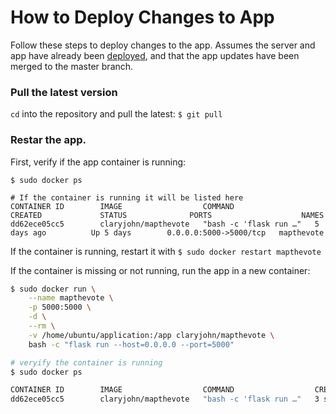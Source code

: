 # How to Deploy Changes to App

Follow these steps to deploy changes to the app. Assumes the server and app have already been [deployed](https://github.com/codyschank/application/blob/master/deploy.md), and that the app updates have been merged to the master branch.


### Pull the latest version

`cd` into the repository and pull the latest: `$ git pull`


### Restar the app.

First, verify if the app container is running:
```
$ sudo docker ps

# If the container is running it will be listed here
CONTAINER ID        IMAGE                  COMMAND                  CREATED             STATUS              PORTS                    NAMES
dd62ece05cc5        claryjohn/mapthevote   "bash -c 'flask run …"   5 days ago          Up 5 days        0.0.0.0:5000->5000/tcp   mapthevote
```

If the container is running, restart it with `$ sudo docker restart mapthevote`

If the container is missing or not running, run the app in a new container:

```bash
$ sudo docker run \
    --name mapthevote \
    -p 5000:5000 \
    -d \
    --rm \
    -v /home/ubuntu/application:/app claryjohn/mapthevote \
    bash -c "flask run --host=0.0.0.0 --port=5000"

# veryify the container is running
$ sudo docker ps

CONTAINER ID        IMAGE                  COMMAND                  CREATED             STATUS              PORTS                    NAMES
dd62ece05cc5        claryjohn/mapthevote   "bash -c 'flask run …"   3 seconds ago       Up 2 seconds        0.0.0.0:5000->5000/tcp   mapthevote
```
